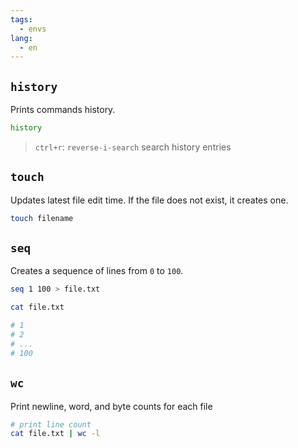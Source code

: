 ```yaml
---
tags:
  - envs
lang:
  - en
---
```


## `history`

Prints commands history.

```bash
history
```

> `ctrl+r`: `reverse-i-search` search history entries

## `touch`

Updates latest file edit time. If the file does not exist, it creates one.

```bash
touch filename
```

## `seq`

Creates a sequence of lines from `0` to `100`.

```bash
seq 1 100 > file.txt

cat file.txt

# 1
# 2
# ...
# 100
```

## `wc`

Print newline, word, and byte counts for each file

```bash
# print line count
cat file.txt | wc -l
```

